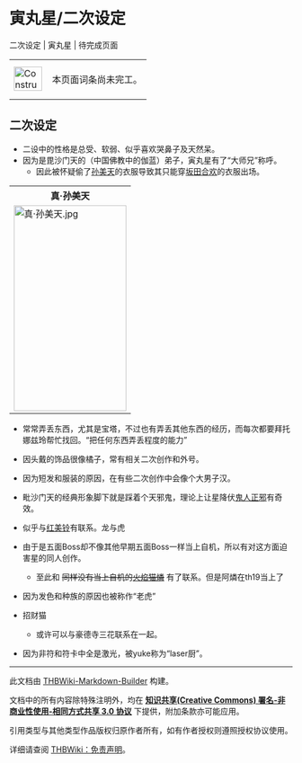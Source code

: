 # 寅丸星/二次设定

<!-- source html: G:\repos\THBWiki-Markdown-Builder\THBWikiMarkdown\Temp\main\6\6e\ns0%3A%E5%AF%85%E4%B8%B8%E6%98%9F%2F%E4%BA%8C%E6%AC%A1%E8%AE%BE%E5%AE%9A.html -->

二次设定 | 寅丸星 | 待完成页面

<center>

<table>
<tbody><tr>
<td class="mbox-image"><div style="width: 52px;">
  <a href="./文件-ConstructionClock.png.md" class="image"><img alt="ConstructionClock.png" src="https://upload.thwiki.cc/thumb/f/f1/ConstructionClock.png/50px-ConstructionClock.png" decoding="async" loading="lazy" width="50" height="43" srcset="https://upload.thwiki.cc/thumb/f/f1/ConstructionClock.png/75px-ConstructionClock.png 1.5x, https://upload.thwiki.cc/thumb/f/f1/ConstructionClock.png/100px-ConstructionClock.png 2x" data-file-width="689" data-file-height="587"></a></div></td>
<td class="mbox-text" style=""><br>本页面词条尚未完工。<br><br></td>
</tr>
</tbody></table>


</center>

## 二次设定
- 二设中的性格是总受、软弱、似乎喜欢哭鼻子及天然呆。
- 因为是毘沙门天的（中国佛教中的伽蓝）弟子，寅丸星有了“大师兄”称呼。
  - 因此被怀疑偷了[孙美天](./孙美天.md)的衣服导致其只能穿[坂田合欢](./坂田合欢.md)的衣服出场。



<table>

<tbody><tr>
<th>真·孙美天
</th></tr>
<tr>
<td><a href="./文件-真·孙美天.jpg.md" class="image"><img alt="真·孙美天.jpg" src="https://upload.thwiki.cc/thumb/5/5c/%E7%9C%9F%C2%B7%E5%AD%99%E7%BE%8E%E5%A4%A9.jpg/200px-%E7%9C%9F%C2%B7%E5%AD%99%E7%BE%8E%E5%A4%A9.jpg" decoding="async" loading="lazy" width="200" height="366" srcset="https://upload.thwiki.cc/thumb/5/5c/%E7%9C%9F%C2%B7%E5%AD%99%E7%BE%8E%E5%A4%A9.jpg/300px-%E7%9C%9F%C2%B7%E5%AD%99%E7%BE%8E%E5%A4%A9.jpg 1.5x, https://upload.thwiki.cc/thumb/5/5c/%E7%9C%9F%C2%B7%E5%AD%99%E7%BE%8E%E5%A4%A9.jpg/400px-%E7%9C%9F%C2%B7%E5%AD%99%E7%BE%8E%E5%A4%A9.jpg 2x" data-file-width="1008" data-file-height="1846"></a>
</td></tr></tbody></table>


- 常常弄丢东西，尤其是宝塔，不过也有弄丢其他东西的经历，而每次都要拜托娜兹玲帮忙找回。“把任何东西弄丢程度的能力”
- 因头戴的饰品很像橘子，常有相关二次创作和外号。
- 因为短发和服装的原因，在有些二次创作中会像个大男子汉。
- 毗沙门天的经典形象脚下就是踩着个天邪鬼，理论上让星降伏[鬼人正邪](./鬼人正邪.md)有奇效。
- 似乎与[红美铃](./红美铃.md)有联系。龙与虎
- 由于是五面Boss却不像其他早期五面Boss一样当上自机，所以有对这方面迫害星的同人创作。
  - 至此和 ~~同样没有当上自机的[火焰猫燐](./火焰猫燐.md)~~ 有了联系。但是阿燐在th19当上了

- 因为发色和种族的原因也被称作“老虎”
- 招财猫
  - 或许可以与豪德寺三花联系在一起。

- 因为非符和符卡中全是激光，被yuke称为“laser厨”。





---

此文档由 [THBWiki-Markdown-Builder](https://github.com/Delsin-Yu/THBWiki-Markdown-Builder) 构建。

文档中的所有内容除特殊注明外，均在 [**知识共享(Creative Commons) 署名-非商业性使用-相同方式共享 3.0 协议**](https://creativecommons.org/licenses/by-sa/3.0/deed.zh-hans) 下提供，附加条款亦可能应用。

引用类型与其他类型作品版权归原作者所有，如有作者授权则遵照授权协议使用。

详细请查阅 [THBWiki：免责声明](https://thbwiki.cc/THBWiki:%E5%85%8D%E8%B4%A3%E5%A3%B0%E6%98%8E)。

